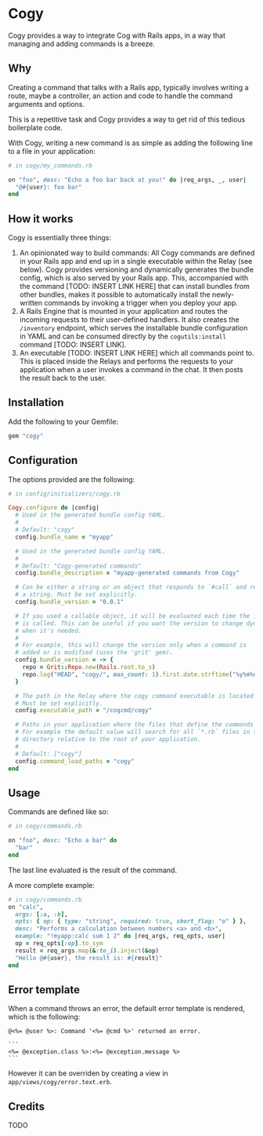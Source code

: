 # Cogy

Cogy provides a way to integrate Cog with Rails apps, in a way that managing
and adding commands is a breeze.

## Why

Creating a command that talks with a Rails app, typically involves writing
a route, maybe a controller, an action and code to handle the command arguments
and options.

This is a repetitive task and Cogy provides a way to get rid of this tedious
boilerplate code.

With Cogy, writing a new command is as simple as adding the following line
to a file in your application:

```ruby
# in cogy/my_commands.rb

on "foo", desc: "Echo a foo bar back at you!" do |req_args, _, user|
  "@#{user}: foo bar"
end
```

## How it works

Cogy is essentially three things:

1. An opinionated way to build commands: All Cogy commands are defined in your
   Rails app and end up in a single executable within the Relay (see below).
   Cogy provides versioning and dynamically generates the bundle config, which
   is also served by your Rails app. This, accompanied with the command [TODO: INSERT LINK HERE] that
   can install bundles from other bundles, makes it possible to automatically
   install the newly-written commands by invoking a trigger when you deploy
   your app.
2. A Rails Engine that is mounted in your application and routes the incoming
   requests to their user-defined handlers. It also creates the `/inventory`
   endpoint, which serves the installable bundle configuration in YAML and can be
   consumed directly by the `cogutils:install` command [TODO: INSERT LINK].
3. An executable [TODO: INSERT LINK HERE] which all commands point to.
   This is placed inside the Relays and performs the requests to your application
   when a user invokes a command in the chat. It then posts the result back
   to the user.

## Installation

Add the following to your Gemfile:

```ruby
gem "cogy"
```

## Configuration

The options provided are the following:

```ruby
# in config/initializers/cogy.rb

Cogy.configure do |config|
  # Used in the generated bundle config YAML.
  #
  # Default: "cogy"
  config.bundle_name = "myapp"

  # Used in the generated bundle config YAML.
  #
  # Default: "Cogy-generated commands"
  config.bundle_description = "myapp-generated commands from Cogy"

  # Can be either a string or an object that responds to `#call` and returns
  # a string. Must be set explicitly.
  config.bundle_version = "0.0.1"

  # If you used a callable object, it will be evaluated each time the inventory
  # is called. This can be useful if you want the version to change dynamically
  # when it's needed.
  #
  # For example, this will change the version only when a command is
  # added or is modified (uses the 'grit' gem).
  config.bundle_version = -> {
    repo = Grit::Repo.new(Rails.root.to_s)
    repo.log("HEAD", "cogy/", max_count: 1).first.date.strftime("%y%m%d.%H%M%S")
  }

  # The path in the Relay where the cogy command executable is located at.
  # Must be set explicitly.
  config.executable_path = "/cogcmd/cogy"

  # Paths in your application where the files that define the commands live in.
  # For example the default value will search for all `*.rb` files in the `cogy/`
  # directory relative to the root of your application.
  #
  # Default: ["cogy"]
  config.command_load_paths = "cogy"
end

```

## Usage

Commands are defined like so:

```ruby
# in cogy/commands.rb

on "foo", desc: "Echo a bar" do
  "bar"
end
```

The last line evaluated is the result of the command.

A more complete example:

```ruby
# in cogy/commands.rb
on "calc",
  args: [:a, :b],
  opts: { op: { type: "string", required: true, short_flag: "o" } },
  desc: "Performs a calculation between numbers <a> and <b>",
  example: "!myapp:calc sum 1 2" do |req_args, req_opts, user|
  op = req_opts[:op].to_sym
  result = req_args.map(&:to_i).inject(&op)
  "Hello @#{user}, the result is: #{result}"
end
```

## Error template

When a command throws an error, the default error template is rendered, which
is the following:

    @<%= @user %>: Command '<%= @cmd %>' returned an error.

    ```
    <%= @exception.class %>:<%= @exception.message %>
    ```

However it can be overriden by creating a view in
`app/views/cogy/error.text.erb`.

## Credits

TODO




